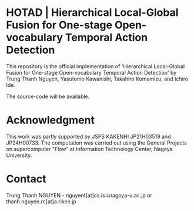 # HOTAD | Hierarchical Local-Global Fusion for One-stage Open-vocabulary Temporal Action Detection

This repository is the official implementation of 'Hierarchical Local-Global Fusion for One-stage Open-vocabulary Temporal Action Detection' by Trung Thanh Nguyen, Yasutomo Kawanishi, Takahiro Komamizu, and Ichiro Ide.

The source-code will be available.


# Acknowledgment
This work was partly supported by JSPS KAKENHI JP21H03519 and JP24H00733. The computation was carried out using the General Projects on supercomputer "Flow" at Information Technology Center, Nagoya University.

# Contact
Trung Thanh NGUYEN - nguyent[at]cs.is.i.nagoya-u.ac.jp or thanh.nguyen.rc[at]a.riken.jp
